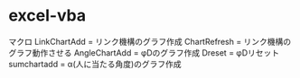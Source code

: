 # excel-vba
マクロ
LinkChartAdd = リンク機構のグラフ作成
ChartRefresh = リンク機構のグラフ動作させる
AngleChartAdd = φDのグラフ作成
Dreset = φDリセット
sumchartadd = α(人に当たる角度)のグラフ作成
